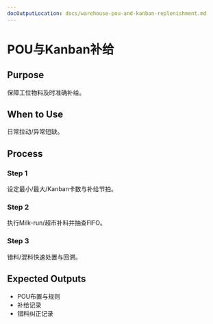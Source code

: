 ```yaml
---
docOutputLocation: docs/warehouse-pou-and-kanban-replenishment.md
---
```


# POU与Kanban补给

## Purpose

保障工位物料及时准确补给。

## When to Use

日常拉动/异常短缺。

## Process

### Step 1

设定最小/最大/Kanban卡数与补给节拍。

### Step 2

执行Milk-run/超市补料并抽查FIFO。

### Step 3

错料/混料快速处置与回溯。

## Expected Outputs

- POU布置与规则
- 补给记录
- 错料纠正记录
